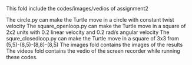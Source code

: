 This fold include the codes/images/vedios of assignment2

The circle.py can make the Turtle move in a circle with constant twist velocity
The square_openloop.py can make the Turtle move in a square of 2x2 units with 0.2 linear velocity and 0.2 rad/s angular velocity
The squre_closedloop.py can make the Turtle move in a square of 3x3 from (5,5)-(8,5)-(8,8)-(8,5)
The images fold contains the images of the results
The videos fold contains the vedio of the screen recorder while running these codes.

